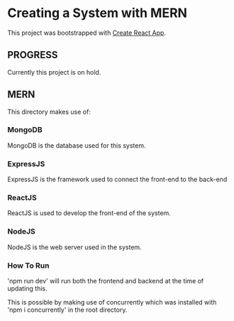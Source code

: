 # Creating a System with MERN

This project was bootstrapped with [Create React App](https://github.com/facebook/create-react-app).

## PROGRESS

Currently this project is on hold.

## MERN

This directory makes use of:

### MongoDB

MongoDB is the database used for this system.

### ExpressJS

ExpressJS is the framework used to connect the front-end to the back-end

### ReactJS

ReactJS is used to develop the front-end of the system.

### NodeJS

NodeJS is the web server used in the system.

### How To Run

'npm run dev' will run both the frontend and backend at the time of updating this.

This is possible by making use of concurrently which was installed with 'npm i concurrently' in the root directory.
